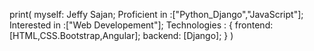 print(
      myself: Jeffy Sajan;
      Proficient in :["Python_Django","JavaScript"];
      Interested in :["Web Developement"];
      Technologies : {
                     frontend:[HTML,CSS.Bootstrap,Angular];
                     backend: [Django];
                     }
     )
     
